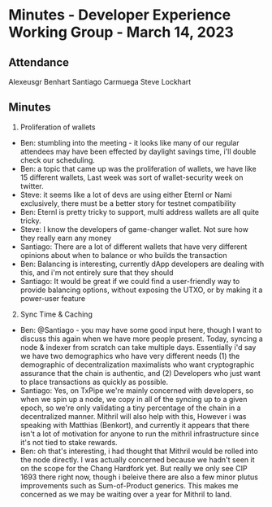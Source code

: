 # Minutes - Developer Experience Working Group - March 14, 2023


## Attendance
Alexeusgr
Benhart
Santiago Carmuega
Steve Lockhart



## Minutes
1. Proliferation of wallets
- Ben: stumbling into the meeting - it looks like many of our regular attendees may have been effected by daylight savings time, i'll double check our scheduling.
- Ben: a topic that came up was the proliferation of wallets, we have like 15 different wallets,  Last week was sort of wallet-security week on twitter.
- Steve: it seems like a lot of devs are using either Eternl or Nami exclusively, there must be a better story for testnet compatibility
- Ben: Eternl is pretty tricky to support, multi address wallets are all quite tricky.
- Steve: I know the developers of game-changer wallet. Not sure how they really earn any money
- Santiago: There are a lot of different wallets that have very different opinions about when to balance or who builds the transaction
- Ben: Balancing is interesting, currently dApp developers are dealing with this, and i'm not entirely sure that they should
- Santiago: It would be great if we could find a user-friendly way to provide balancing options, without exposing the UTXO, or by making it a power-user feature

2. Sync Time & Caching
- Ben: @Santiago - you may have some good input here, though I want to discuss this again when we have more people present.  Today, syncing a node & indexer from scratch can take multiple days. Essentially i'd say we have two demographics who have very different needs (1) the demographic of decentralization maximalists who want cryptographic assurance that the chain is authentic, and (2) Developers who just want to place transactions as quickly as possible.
- Santiago: Yes, on TxPipe we're mainly concerned with developers, so when we spin up a node, we copy in all of the syncing up to a given epoch, so we're only validating a tiny percentage of the chain in a decentralized manner. Mithril will also help with this, However i was speaking with Matthias (Benkort), and currently it appears that there isn't a lot of motivation for anyone to run the mithril infrastructure since it's not tied to stake rewards.
- Ben: oh that's interesting, i had thought that Mithril would be rolled into the node directly. I was actually concerned because we hadn't seen it on the scope for the Chang Hardfork yet. But really we only see CIP 1693 there right now, though i beleive there are also a few minor plutus improvements such as Sum-of-Product generics. This makes me concerned as we may be waiting over a year for Mithril to land.
